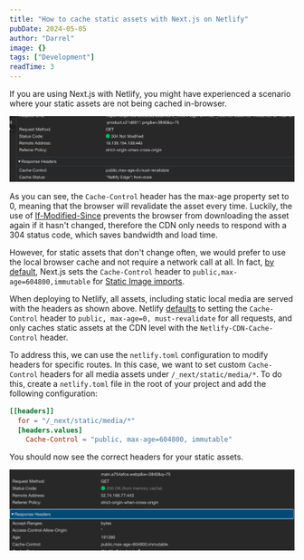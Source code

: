 ```yaml
---
title: "How to cache static assets with Next.js on Netlify"
pubDate: 2024-05-05
author: "Darrel"
image: {}
tags: ["Development"]
readTime: 3
---
```


If you are using Next.js with Netlify, you might have experienced a scenario where your static assets are not being cached in-browser.

![static asset response](./images/static-asset-response.png)

As you can see, the `Cache-Control` header has the max-age property set to 0, meaning that the browser will revalidate the asset every time. Luckily, the use of [If-Modified-Since](https://developer.mozilla.org/en-US/docs/Web/HTTP/Headers/If-Modified-Since) prevents the browser from downloading the asset again if it hasn't changed, therefore the CDN only needs to respond with a 304 status code, which saves bandwidth and load time.

However, for static assets that don't change often, we would prefer to use the local browser cache and not require a network call at all. In fact, [by default](public,max-age=604800,immutable), Next.js sets the `Cache-Control` header to `public,max-age=604800,immutable` for [Static Image imports](https://nextjs.org/docs/app/building-your-application/optimizing/images#local-images).

When deploying to Netlify, all assets, including static local media are served with the headers as shown above. Netlify [defaults](https://docs.netlify.com/platform/caching/#default-values) to setting the `Cache-Control` header to `public, max-age=0, must-revalidate` for all requests, and only caches static assets at the CDN level with the `Netlify-CDN-Cache-Control` header.

To address this, we can use the `netlify.toml` configuration to modify headers for specific routes. In this case, we want to set custom `Cache-Control` headers for all media assets under `/_next/static/media/*`. To do this, create a `netlify.toml` file in the root of your project and add the following configuration:

```toml
[[headers]]
  for = "/_next/static/media/*"
  [headers.values]
    Cache-Control = "public, max-age=604800, immutable"
```

You should now see the correct headers for your static assets.

![cached response](./images/cached-response.png)
